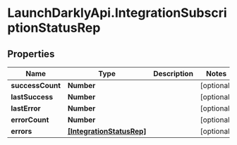 # LaunchDarklyApi.IntegrationSubscriptionStatusRep

## Properties

Name | Type | Description | Notes
------------ | ------------- | ------------- | -------------
**successCount** | **Number** |  | [optional] 
**lastSuccess** | **Number** |  | [optional] 
**lastError** | **Number** |  | [optional] 
**errorCount** | **Number** |  | [optional] 
**errors** | [**[IntegrationStatusRep]**](IntegrationStatusRep.md) |  | [optional] 


